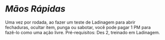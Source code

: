# *Mãos Rápidas*

Uma vez por rodada, ao fazer um teste de Ladinagem para abrir fechaduras, ocultar item, punga ou sabotar, você pode pagar 1 PM para fazê-lo como uma ação livre. Pré-requisitos: Des 2, treinado em Ladinagem.